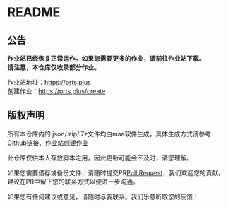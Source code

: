# README  
## 公告  

**作业站已经恢复正常运作。如果您需要更多的作业，请前往作业站下载。**  
**请注意，本仓库仅收录部分作业。**  

作业站地址：<https://prts.plus>  
创建作业：<https://prts.plus/create>  

## 版权声明  

所有本仓库内的.json/.zip/.7z文件均由maa软件生成，具体生成方式请参考[Github链接](https://github.com/MaaAssistantArknights/MaaAssistantArknights)、[作业站创建作业](https://prts.plus/create)

此仓库仅供本人存放脚本之用，因此更新可能会不及时，请您理解。  

如果您需要借存或备份文件，请随时提交PR[Pull Request](https://github.com/ntgmc/maa-s-homework/pulls)，我们欢迎您的贡献。建议在PR中留下您的联系方式以便进一步沟通。   

如果您有任何建议或意见，请随时与我联系。我们乐意听取您的反馈！  
